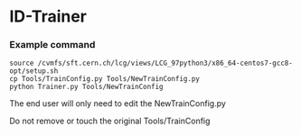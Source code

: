 # ID-Trainer

### Example command

``` 
source /cvmfs/sft.cern.ch/lcg/views/LCG_97python3/x86_64-centos7-gcc8-opt/setup.sh
cp Tools/TrainConfig.py Tools/NewTrainConfig.py
python Trainer.py Tools/NewTrainConfig

```

The end user will only need to edit the NewTrainConfig.py

Do not remove or touch the original Tools/TrainConfig
